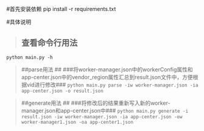 
#首先安装依赖
pip install -r requirements.txt

#具体说明
>## 查看命令行用法 ##
`python main.py -h`
>##parse用法 ##
>###将worker-manager.json中的workerConfig属性和app-center.json中的vendor_region属性汇总到result.json文件中，方便根据vid进行修改###
>`python main.py parse -iw worker-manager.json -ia app-center.json -o result.json`


>##generate用法 ##
>###将修改后的结果重新写入新的worker-manager.json和app-center.json中###
>`python main.py generate -i result.json -iw worker-manager.json -ia app-center.json -ow worker-manager1.json -oa app-center1.json`




